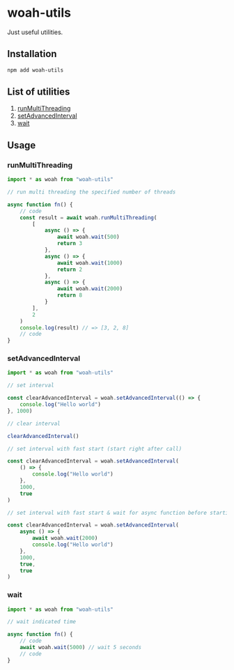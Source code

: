 # woah-utils

Just useful utilities.

## Installation

```sh
npm add woah-utils
```

## List of utilities

1. [runMultiThreading](#runmultithreading)
2. [setAdvancedInterval](#setadvancedinterval)
3. [wait](#wait)

## Usage

### runMultiThreading

```javascript
import * as woah from "woah-utils"

// run multi threading the specified number of threads

async function fn() {
    // code
    const result = await woah.runMultiThreading(
        [
            async () => {
                await woah.wait(500)
                return 3
            },
            async () => {
                await woah.wait(1000)
                return 2
            },
            async () => {
                await woah.wait(2000)
                return 8
            }
        ],
        2
    )
    console.log(result) // => [3, 2, 8]
    // code
}
```

### setAdvancedInterval

```javascript
import * as woah from "woah-utils"

// set interval

const clearAdvancedInterval = woah.setAdvancedInterval(() => {
    console.log("Hello world")
}, 1000)

// clear interval

clearAdvancedInterval()

// set interval with fast start (start right after call)

const clearAdvancedInterval = woah.setAdvancedInterval(
    () => {
        console.log("Hello world")
    },
    1000,
    true
)

// set interval with fast start & wait for async function before starting the next timeout

const clearAdvancedInterval = woah.setAdvancedInterval(
    async () => {
        await woah.wait(2000)
        console.log("Hello world")
    },
    1000,
    true,
    true
)
```

### wait

```javascript
import * as woah from "woah-utils"

// wait indicated time

async function fn() {
    // code
    await woah.wait(5000) // wait 5 seconds
    // code
}
```

